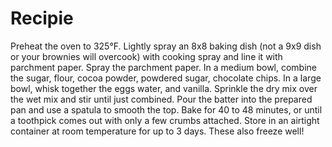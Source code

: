 # Recipie
Preheat the oven to 325°F. Lightly spray an 8x8 baking dish (not a 9x9 dish or your brownies will overcook) with cooking spray and line it with parchment paper. Spray the parchment paper.
In a medium bowl, combine the sugar, flour, cocoa powder, powdered sugar, chocolate chips.
In a large bowl, whisk together the eggs water, and vanilla.
Sprinkle the dry mix over the wet mix and stir until just combined.
Pour the batter into the prepared pan  and use a spatula to smooth the top. Bake for 40 to 48 minutes, or until a toothpick comes out with only a few crumbs attached. Store in an airtight container at room temperature for up to 3 days. These also freeze well!
